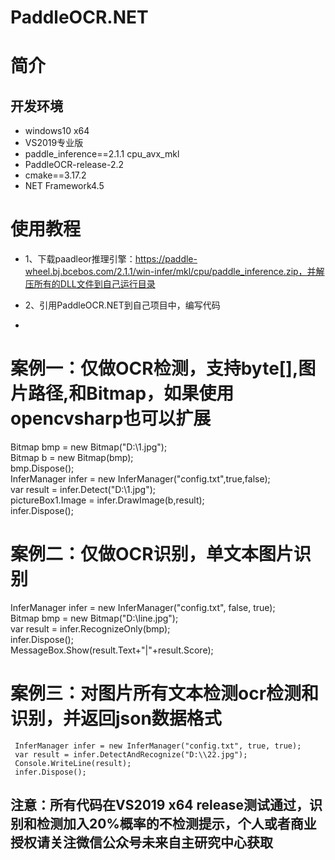 # PaddleOCR.NET
# 简介
## 开发环境
- windows10 x64
- VS2019专业版
- paddle_inference==2.1.1 cpu_avx_mkl
- PaddleOCR-release-2.2
- cmake==3.17.2
- NET Framework4.5

# 使用教程

- 1、下载paadleor推理引擎：https://paddle-wheel.bj.bcebos.com/2.1.1/win-infer/mkl/cpu/paddle_inference.zip，并解压所有的DLL文件到自己运行目录

- 2、引用PaddleOCR.NET到自己项目中，编写代码
- 
# 案例一：仅做OCR检测，支持byte[],图片路径,和Bitmap，如果使用opencvsharp也可以扩展

   Bitmap bmp = new Bitmap("D:\\1.jpg");  
   Bitmap b = new Bitmap(bmp);  
   bmp.Dispose();  
   InferManager infer = new InferManager("config.txt",true,false);  
   var result = infer.Detect("D:\\1.jpg");  
   pictureBox1.Image =  infer.DrawImage(b,result);  
   infer.Dispose();
   
# 案例二：仅做OCR识别，单文本图片识别
   InferManager infer = new InferManager("config.txt", false, true);  
   Bitmap bmp = new Bitmap("D:\\line.jpg");  
   var result = infer.RecognizeOnly(bmp);  
   infer.Dispose();  
   MessageBox.Show(result.Text+"|"+result.Score);
  
 # 案例三：对图片所有文本检测ocr检测和识别，并返回json数据格式
     InferManager infer = new InferManager("config.txt", true, true);  
     var result = infer.DetectAndRecognize("D:\\22.jpg");  
     Console.WriteLine(result);  
     infer.Dispose();
     
## 注意：所有代码在VS2019 x64 release测试通过，识别和检测加入20%概率的不检测提示，个人或者商业授权请关注微信公众号未来自主研究中心获取



